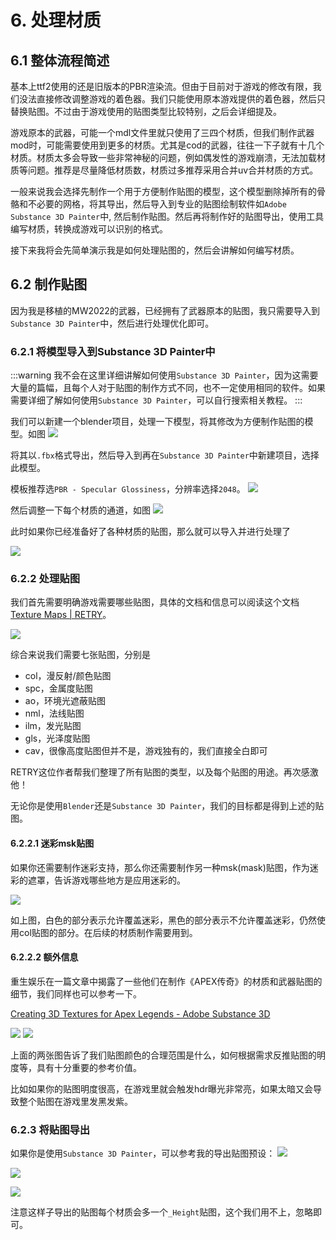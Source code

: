 # 6. 处理材质

## 6.1 整体流程简述
基本上ttf2使用的还是旧版本的PBR渲染流。但由于目前对于游戏的修改有限，我们没法直接修改调整游戏的着色器。我们只能使用原本游戏提供的着色器，然后只替换贴图。不过由于游戏使用的贴图类型比较特别，之后会详细提及。

游戏原本的武器，可能一个mdl文件里就只使用了三四个材质，但我们制作武器mod时，可能需要使用到更多的材质。尤其是cod的武器，往往一下子就有十几个材质。材质太多会导致一些非常神秘的问题，例如偶发性的游戏崩溃，无法加载材质等问题。推荐是尽量降低材质数，材质过多推荐采用合并uv合并材质的方式。

一般来说我会选择先制作一个用于方便制作贴图的模型，这个模型删除掉所有的骨骼和不必要的网格，将其导出，然后导入到专业的贴图绘制软件如`Adobe Substance 3D Painter`中, 然后制作贴图。然后再将制作好的贴图导出，使用工具编写材质，转换成游戏可以识别的格式。

接下来我将会先简单演示我是如何处理贴图的，然后会讲解如何编写材质。


## 6.2 制作贴图

因为我是移植的MW2022的武器，已经拥有了武器原本的贴图，我只需要导入到`Substance 3D Painter`中，然后进行处理优化即可。

### 6.2.1 将模型导入到Substance 3D Painter中

:::warning
我不会在这里详细讲解如何使用`Substance 3D Painter`，因为这需要大量的篇幅，且每个人对于贴图的制作方式不同，也不一定使用相同的软件。如果需要详细了解如何使用`Substance 3D Painter`，可以自行搜索相关教程。
:::


我们可以新建一个blender项目，处理一下模型，将其修改为方便制作贴图的模型。如图
![](./img/6/01fbx.png)

将其以`.fbx`格式导出，然后导入到再在`Substance 3D Painter`中新建项目，选择此模型。

模板推荐选`PBR - Specular Glossiness`，分辨率选择`2048`。
![](./img/6/02sp.png)

然后调整一下每个材质的通道，如图
![](./img/6/03.png)

此时如果你已经准备好了各种材质的贴图，那么就可以导入并进行处理了

![](./img/6/04.png)

### 6.2.2 处理贴图

我们首先需要明确游戏需要哪些贴图，具体的文档和信息可以阅读这个文档[Texture Maps | RETRY](https://retryy.gitbook.io/tf2/wiki/references/texturemaps)。

![](./img/6/z_map.jpg)

综合来说我们需要七张贴图，分别是

- col，漫反射/颜色贴图
- spc，金属度贴图
- ao，环境光遮蔽贴图
- nml，法线贴图
- ilm，发光贴图
- gls，光泽度贴图
- cav，很像高度贴图但并不是，游戏独有的，我们直接全白即可

RETRY这位作者帮我们整理了所有贴图的类型，以及每个贴图的用途。再次感激他！

无论你是使用`Blender`还是`Substance 3D Painter`，我们的目标都是得到上述的贴图。

#### 6.2.2.1 迷彩msk贴图

如果你还需要制作迷彩支持，那么你还需要制作另一种msk(mask)贴图，作为迷彩的遮罩，告诉游戏哪些地方是应用迷彩的。

![](./img/6/06.png)

如上图，白色的部分表示允许覆盖迷彩，黑色的部分表示不允许覆盖迷彩，仍然使用col贴图的部分。在后续的材质制作需要用到。

#### 6.2.2.2 额外信息

重生娱乐在一篇文章中揭露了一些他们在制作《APEX传奇》的材质和武器贴图的细节，我们同样也可以参考一下。

[Creating 3D Textures for Apex Legends - Adobe Substance 3D](https://www.adobe.com/products/substance3d/magazine/apex-legends-texturing-battle-royale-phenomenon-2019.html)

![](./img/6/z_1.png)
![](./img/6/z_2.png)

上面的两张图告诉了我们贴图颜色的合理范围是什么，如何根据需求反推贴图的明度等，具有十分重要的参考价值。

比如如果你的贴图明度很高，在游戏里就会触发hdr曝光非常亮，如果太暗又会导致整个贴图在游戏里发黑发紫。


### 6.2.3 将贴图导出


如果你是使用`Substance 3D Painter`，可以参考我的导出贴图预设：
![](./img/6/05.png)

![](./img/6/05-0.png)

![](./img/6/05-1.png)

注意这样子导出的贴图每个材质会多一个`_Height`贴图，这个我们用不上，忽略即可。






